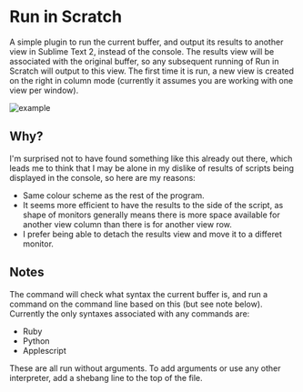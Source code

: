 Run in Scratch
==============
A simple plugin to run the current buffer, and output its results to another view in Sublime Text 2, instead of the console. The results view will be associated with the original buffer, so any subsequent running of Run in Scratch will output to this view. The first time it is run, a new view is created on the right in column mode (currently it assumes you are working with one view per window).

![example](http://github.com/ryecroft/RunInScratch/example.jpg)
<!-- ![Soda Light Theme](http://buymeasoda.github.com/soda-theme/images/screenshots/soda-light-theme.png?v=7)
![Soda Light Theme](http://ryecroft.github.com/RunInScratch/images/screenshots/soda-light-theme.png?v=7) -->

Why?
----
I'm surprised not to have found something like this already out there, which leads me to think that I may be alone in my dislike of results of scripts being displayed in the console, so here are my reasons:

- Same colour scheme as the rest of the program.
- It seems more efficient to have the results to the side of the script, as shape of monitors generally means there is more space available for another view column than there is for another view row.
- I prefer being able to detach the results view and move it to a differet monitor.

Notes
-----
The command will check what syntax the current buffer is, and run a command on the command line based on this (but see note below). Currently the only syntaxes associated with any commands are:

- Ruby
- Python
- Applescript

These are all run without arguments. To add arguments or use any other interpreter, add a shebang line to the top of the file.